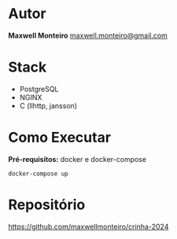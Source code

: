 # Autor

**Maxwell Monteiro**
maxwell.monteiro@gmail.com

# Stack

- PostgreSQL
- NGINX
- C (llhttp, jansson)

# Como Executar

**Pré-requisitos:** docker e docker-compose

```console
docker-compose up
```

# Repositório

https://github.com/maxwellmonteiro/crinha-2024
